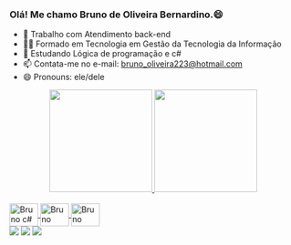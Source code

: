 ### Olá! Me chamo Bruno de Oliveira Bernardino.😄

- 🔭 Trabalho com Atendimento back-end
- 👨‍🎓 Formado em Tecnologia em Gestão da Tecnologia da Informação
- 🌱 Estudando Lógica de programação e c#
- 📫 Contata-me no e-mail: bruno_oliveira223@hotmail.com
- 😄 Pronouns: ele/dele

<div align="center">
  <a href="https://github.com/rafaballerini">
  <img height="180em" src="https://github-readme-stats.vercel.app/api?username=bernardino537&show_icons=true&theme=dark&include_all_commits=true&count_private=true"/>
  <img height="180em" src="https://github-readme-stats.vercel.app/api/top-langs/?username=bernardino537&layout=compact&langs_count=7&theme=dark"/>
</div>

  <div style="display: inline_block"><br>
  <img align="center" alt="Bruno c#" height="40" width="50" src="https://cdn.jsdelivr.net/gh/devicons/devicon/icons/csharp/csharp-original.svg" />
  <img align="center" alt="Bruno pyton" height="40" width="50" src="https://cdn.jsdelivr.net/gh/devicons/devicon/icons/python/python-original.svg" />
  <img align="center" alt="Bruno mysql" height="40" width="50" src="https://cdn.jsdelivr.net/gh/devicons/devicon/icons/mysql/mysql-original.svg" />         
  
  
          
 </div>
  
  <div> 
  <a href="https://instagram.com/bernardino537" target="_blank"><img src="https://img.shields.io/badge/-Instagram-%23E4405F?style=for-the-badge&logo=instagram&logoColor=white" target="_blank"></a>
 	<a href = "mailto:bruno_oliveira223@hotmail.com"><img src="https://img.shields.io/badge/-Gmail-%23333?style=for-the-badge&logo=gmail&logoColor=white" target="_blank"></a>
  <a href="[https://www.linkedin.com/in/rafaella-ballerini-45875016a](https://www.linkedin.com/in/bruno-de-oliveira-7b1a33b2/)" target="_blank"><img src="https://img.shields.io/badge/-LinkedIn-%230077B5?style=for-the-badge&logo=linkedin&logoColor=white" target="_blank"></a> 
 
  
 
</div>
  

